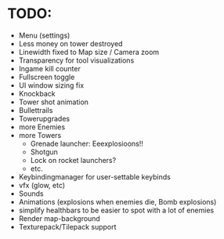 # TODO:

- Menu (settings)
- Less money on tower destroyed
- Linewidth fixed to Map size / Camera zoom
- Transparency for tool visualizations
- Ingame kill counter
- Fullscreen toggle
- UI window sizing fix 
- Knockback
- Tower shot animation
- Bullettrails
- Towerupgrades
- more Enemies
- more Towers
  - Grenade launcher: Eeexplosioons!!
  - Shotgun
  - Lock on rocket launchers?
  - etc.
- Keybindingmanager for user-settable keybinds
- vfx (glow, etc)
- Sounds
- Animations (explosions when enemies die, Bomb explosions)
- simplify healthbars to be easier to spot with a lot of enemies
- Render map-background
- Texturepack/Tilepack support
